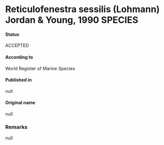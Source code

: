 Reticulofenestra sessilis (Lohmann) Jordan & Young, 1990 SPECIES
=======

#### Status
ACCEPTED

#### According to
World Register of Marine Species

#### Published in
null

#### Original name
null

### Remarks
null